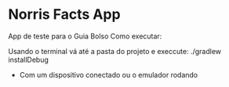# Norris Facts App

App de teste para o Guia Bolso
Como executar:

Usando o terminal vá até a pasta do projeto e execcute:
  ./gradlew installDebug

* Com um dispositivo conectado ou o emulador rodando
